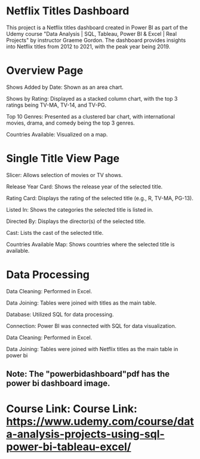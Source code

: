 # Netflix Titles Dashboard

This project is a Netflix titles dashboard created in Power BI as part of the Udemy course "Data Analysis | SQL, Tableau, Power BI & Excel | Real Projects" by instructor Graeme Gordon. The dashboard provides insights into Netflix titles from 2012 to 2021, with the peak year being 2019.

# Overview Page

Shows Added by Date: Shown as an area chart.

Shows by Rating: Displayed as a stacked column chart, with the top 3 ratings being TV-MA, TV-14, and TV-PG.

Top 10 Genres: Presented as a clustered bar chart, with international movies, drama, and comedy being the top 3 genres.

Countries Available: Visualized on a map.

# Single Title View Page

Slicer: Allows selection of movies or TV shows.

Release Year Card: Shows the release year of the selected title.

Rating Card: Displays the rating of the selected title (e.g., R, TV-MA, PG-13).

Listed In: Shows the categories the selected title is listed in.

Directed By: Displays the director(s) of the selected title.

Cast: Lists the cast of the selected title.

Countries Available Map: Shows countries where the selected title is available.

# Data Processing

Data Cleaning: Performed in Excel.

Data Joining: Tables were joined with titles as the main table.

Database: Utilized SQL for data processing.

Connection: Power BI was connected with SQL for data visualization.

Data Cleaning: Performed in Excel.

Data Joining: Tables were joined with Netflix titles as the main table in power bi



## Note: The "powerbidashboard"pdf has the power bi dashboard image.

# Course Link: Course Link: https://www.udemy.com/course/data-analysis-projects-using-sql-power-bi-tableau-excel/
